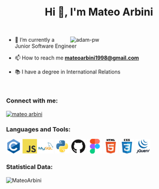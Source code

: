 <h1 align="center">Hi 👋, I'm Mateo Arbini</h1>
<br>

<div>
  <img align="right" width=330px src="https://github.com/Adam-pw/Adam-pw/blob/main/animation_500_kxa883sd.gif" alt="adam-pw" />

- 🌱 I’m currently a Junior Software Engineer

- 📫 How to reach me **mateoarbini1998@gmail.com**

- 📚 I have a degree in International Relations
</div>

<br>

<h3 align="left">Connect with me:</h3>
<a href="https://www.linkedin.com/in/mateo-arbini-1493691a8/" target="blank">
<img align="center" src="https://raw.githubusercontent.com/rahuldkjain/github-profile-readme-generator/master/src/images/icons/Social/linked-in-alt.svg" alt="mateo arbini" width="40" /> </a>



<h3 align="left">Languages and Tools:</h3>
<p align="left">
<img src="https://raw.githubusercontent.com/devicons/devicon/master/icons/c/c-original.svg" alt="c" width="40" height="40" />
<img src="https://raw.githubusercontent.com/devicons/devicon/master/icons/javascript/javascript-original.svg" alt="javascript" width="40" height="40" />
<img src="https://raw.githubusercontent.com/devicons/devicon/master/icons/mysql/mysql-original-wordmark.svg" alt="mysql" width="40" height="40" />
<img src="https://raw.githubusercontent.com/devicons/devicon/master/icons/python/python-original.svg" alt="python" width="40" height="40" />
<img src="https://github.com/devicons/devicon/blob/master/icons/github/github-original.svg" alt="github" width="40" height="40" />
<img src="https://github.com/devicons/devicon/blob/master/icons/figma/figma-original.svg" alt="figma" width="40" height="40" />
<img src="https://github.com/devicons/devicon/blob/master/icons/html5/html5-original-wordmark.svg" alt="html" width="40" height="40" />
<img src="https://github.com/devicons/devicon/blob/master/icons/css3/css3-original-wordmark.svg" alt="css" width="40" height="40" />
<img src="https://github.com/devicons/devicon/blob/master/icons/jquery/jquery-original-wordmark.svg" alt="JQuery" width="40" height="40" />
  
<h3>Statistical Data:</h3>
<img align="center" src="https://github-readme-stats.vercel.app/api/top-langs?username=MateoArbini&show_icons=true&locale=en&bg_color=0d1117&text_color=ffffff&layout=compact"
alt="MateoArbini" bg_color=#808080/>
